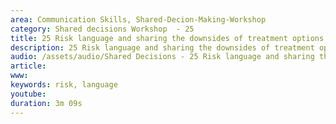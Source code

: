 ```yaml
---
area: Communication Skills, Shared-Decion-Making-Workshop
category: Shared decisions Workshop  - 25
title: 25 Risk language and sharing the downsides of treatment options
description: 25 Risk language and sharing the downsides of treatment options
audio: /assets/audio/Shared Decisions - 25 Risk language and sharing the downsides of treatment options. Dave Tomson - MQ.mp3
article: 
www: 
keywords: risk, language
youtube: 
duration: 3m 09s
--- 
```

